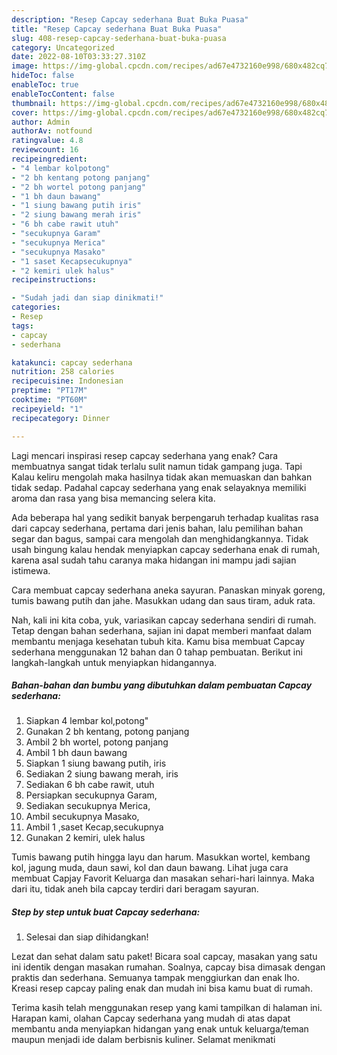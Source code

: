 ```yaml
---
description: "Resep Capcay sederhana Buat Buka Puasa"
title: "Resep Capcay sederhana Buat Buka Puasa"
slug: 408-resep-capcay-sederhana-buat-buka-puasa
category: Uncategorized
date: 2022-08-10T03:33:27.310Z
image: https://img-global.cpcdn.com/recipes/ad67e4732160e998/680x482cq70/capcay-sederhana-foto-resep-utama.jpg
hideToc: false
enableToc: true
enableTocContent: false
thumbnail: https://img-global.cpcdn.com/recipes/ad67e4732160e998/680x482cq70/capcay-sederhana-foto-resep-utama.jpg
cover: https://img-global.cpcdn.com/recipes/ad67e4732160e998/680x482cq70/capcay-sederhana-foto-resep-utama.jpg
author: Admin
authorAv: notfound
ratingvalue: 4.8
reviewcount: 16
recipeingredient:
- "4 lembar kolpotong"
- "2 bh kentang potong panjang"
- "2 bh wortel potong panjang"
- "1 bh daun bawang"
- "1 siung bawang putih iris"
- "2 siung bawang merah iris"
- "6 bh cabe rawit utuh"
- "secukupnya Garam"
- "secukupnya Merica"
- "secukupnya Masako"
- "1 saset Kecapsecukupnya"
- "2 kemiri ulek halus"
recipeinstructions:

- "Sudah jadi dan siap dinikmati!"
categories:
- Resep
tags:
- capcay
- sederhana

katakunci: capcay sederhana 
nutrition: 258 calories
recipecuisine: Indonesian
preptime: "PT17M"
cooktime: "PT60M"
recipeyield: "1"
recipecategory: Dinner

---
```



Lagi mencari inspirasi resep capcay sederhana yang enak? Cara membuatnya sangat tidak terlalu sulit namun tidak gampang juga. Tapi Kalau keliru mengolah maka hasilnya tidak akan memuaskan dan bahkan tidak sedap. Padahal capcay sederhana yang enak selayaknya memiliki aroma dan rasa yang bisa memancing selera kita.


Ada beberapa hal yang sedikit banyak berpengaruh terhadap kualitas rasa dari capcay sederhana, pertama dari jenis bahan, lalu pemilihan bahan segar dan bagus, sampai cara mengolah dan menghidangkannya. Tidak usah bingung kalau hendak menyiapkan capcay sederhana enak di rumah, karena asal sudah tahu caranya maka hidangan ini mampu jadi sajian istimewa.

Cara membuat capcay sederhana aneka sayuran. Panaskan minyak goreng, tumis bawang putih dan jahe. Masukkan udang dan saus tiram, aduk rata.


Nah, kali ini kita coba, yuk, variasikan capcay sederhana sendiri di rumah. Tetap dengan bahan sederhana, sajian ini dapat memberi manfaat dalam membantu menjaga kesehatan tubuh kita. Kamu bisa membuat Capcay sederhana menggunakan 12 bahan dan 0 tahap pembuatan. Berikut ini langkah-langkah untuk menyiapkan hidangannya.

<!--inarticleads1-->

##### Bahan-bahan dan bumbu yang dibutuhkan dalam pembuatan Capcay sederhana:

1. Siapkan 4 lembar kol,potong&#34;
1. Gunakan 2 bh kentang, potong panjang
1. Ambil 2 bh wortel, potong panjang
1. Ambil 1 bh daun bawang
1. Siapkan 1 siung bawang putih, iris
1. Sediakan 2 siung bawang merah, iris
1. Sediakan 6 bh cabe rawit, utuh
1. Persiapkan secukupnya Garam,
1. Sediakan secukupnya Merica,
1. Ambil secukupnya Masako,
1. Ambil 1 ,saset Kecap,secukupnya
1. Gunakan 2 kemiri, ulek halus


Tumis bawang putih hingga layu dan harum. Masukkan wortel, kembang kol, jagung muda, daun sawi, kol dan daun bawang. Lihat juga cara membuat Capjay Favorit Keluarga dan masakan sehari-hari lainnya. Maka dari itu, tidak aneh bila capcay terdiri dari beragam sayuran. 

<!--inarticleads2-->

##### Step by step untuk buat Capcay sederhana:


1. Selesai dan siap dihidangkan!

Lezat dan sehat dalam satu paket! Bicara soal capcay, masakan yang satu ini identik dengan masakan rumahan. Soalnya, capcay bisa dimasak dengan praktis dan sederhana. Semuanya tampak menggiurkan dan enak lho. Kreasi resep capcay paling enak dan mudah ini bisa kamu buat di rumah. 

Terima kasih telah menggunakan resep yang kami tampilkan di halaman ini. Harapan kami, olahan Capcay sederhana yang mudah di atas dapat membantu anda menyiapkan hidangan yang enak untuk keluarga/teman maupun menjadi ide dalam berbisnis kuliner. Selamat menikmati
